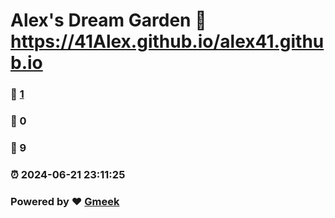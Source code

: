 # Alex's Dream Garden :link: https://41Alex.github.io/alex41.github.io 
### :page_facing_up: [1](https://41Alex.github.io/alex41.github.io/tag.html) 
### :speech_balloon: 0 
### :hibiscus: 9 
### :alarm_clock: 2024-06-21 23:11:25 
### Powered by :heart: [Gmeek](https://github.com/Meekdai/Gmeek)
